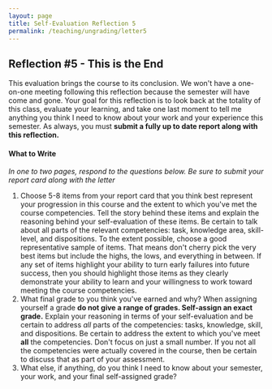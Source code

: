 ```yaml
---
layout: page
title: Self-Evaluation Reflection 5
permalink: /teaching/ungrading/letter5
---
```


## Reflection \#5 - This is the End

This evaluation brings the course to its conclusion. We won't have a one-on-one meeting following this reflection because the semester will have come and gone. Your goal for this reflection is to look back at the totality of this class, evaluate your learning, and take one last moment to tell me anything you think I need to know about your work and your experience this semester. As always, you must **submit a fully up to date report along with this reflection.**

#### What to Write

*In one to two pages, respond to the questions below. Be sure to submit your report card along with the letter*

1. Choose 5-8 items from your report card that you think best represent your progression in this course and the extent to which you've met the course competencies. Tell the story behind these items and explain the reasoning behind your self-evaluation of these items. Be certain to talk about all parts of the relevant competencies: task, knowledge area, skill-level, and dispositions. To the extent possible, choose a good representative sample of items. That means don't cherry pick the very best items but include the highs, the lows, and everything in between. If any set of items highlight your ability to turn early failures into future success, then you should highlight those items as they clearly demonstrate your ability to learn and your willingness to work toward meeting the course competencies.
2. What final grade to you think you've earned and why? When assigning yourself a grade **do not give a range of grades. Self-assign an exact grade.** Explain your reasoning in terms of your self-evaluation and be certain to address *all* parts of the competencies: tasks, knowledge, skill, and dispositions. Be certain to address the extent to which you've meet **all** the competencies. Don't focus on just a small number. If you not all the competencies were actually covered in the course, then be certain to discuss that as part of your assessment.
3. What else, if anything, do you think I need to know about your semester, your work, and your final self-assigned grade?
